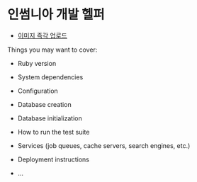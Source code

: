 # 인썸니아 개발 헬퍼

* <a href="#list1">이미지 즉각 업로드</a>

Things you may want to cover:

* Ruby version

* System dependencies

* Configuration

* Database creation

* Database initialization

* How to run the test suite

* Services (job queues, cache servers, search engines, etc.)

* Deployment instructions

* ...
